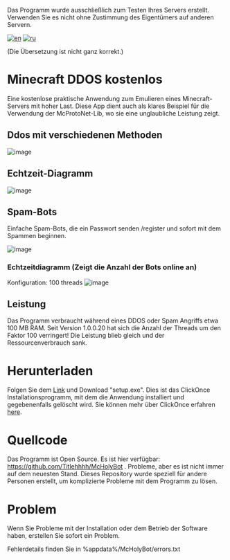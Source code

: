 Das Programm wurde ausschließlich zum Testen Ihres Servers erstellt. Verwenden Sie es nicht ohne Zustimmung des Eigentümers auf anderen Servern.

[![en](https://img.shields.io/badge/lang-en-red.svg)](https://github.com/Titlehhhh/Minecraft-DDOS-Free/blob/master/README.en.md)
[![ru](https://img.shields.io/badge/lang-ru-red.svg)](https://github.com/Titlehhhh/Minecraft-DDOS-Free/blob/master/README.md)

(Die Übersetzung ist nicht ganz korrekt.)

# Minecraft DDOS kostenlos

Eine kostenlose praktische Anwendung zum Emulieren eines Minecraft-Servers mit hoher Last. Diese App dient auch als klares Beispiel für die Verwendung der McProtoNet-Lib, wo sie eine unglaubliche Leistung zeigt.

## Ddos mit verschiedenen Methoden
![image](https://user-images.githubusercontent.com/93156853/220171541-0b6e3ffe-4e3e-465a-bd11-1b1925fe09d2.png)


## Echtzeit-Diagramm
![image](https://user-images.githubusercontent.com/93156853/216661121-97959e39-4c38-4c4f-8310-847481b84656.png)

## Spam-Bots
Einfache Spam-Bots, die ein Passwort senden /register und sofort mit dem Spammen beginnen.

![image](https://user-images.githubusercontent.com/93156853/224682635-6fed0c9d-016c-452c-b96e-ecfb2e1b3329.png)
### Echtzeitdiagramm (Zeigt die Anzahl der Bots online an)
Konfiguration: 100 threads
![image](https://user-images.githubusercontent.com/93156853/224682911-f2cd59ce-165f-478b-900a-fb7202b710fd.png)



## Leistung
Das Programm verbraucht während eines DDOS oder Spam Angriffs etwa 100 MB RAM. Seit Version 1.0.0.20 hat sich die Anzahl der Threads um den Faktor 100 verringert! Die Leistung blieb gleich und der Ressourcenverbrauch sank.

# Herunterladen

Folgen Sie dem [Link](https://github.com/Titlehhhh/Minecraft-DDOS-Free/releases/tag/Main ) und Download "setup.exe". Dies ist das ClickOnce Installationsprogramm, mit dem die Anwendung installiert und gegebenenfalls gelöscht wird. Sie können mehr über ClickOnce erfahren [here](https://learn.microsoft.com/ru-ru/visualstudio/deployment/clickonce-security-and-deployment?view=vs-2022).

# Quellcode

Das Programm ist Open Source. Es ist hier verfügbar: https://github.com/Titlehhhh/McHolyBot . Probleme, aber es ist nicht immer auf dem neuesten Stand. Dieses Repository wurde speziell für andere Personen erstellt, um komplizierte Probleme mit dem Programm zu lösen.

# Problem

Wenn Sie Probleme mit der Installation oder dem Betrieb der Software haben, erstellen Sie sofort ein Problem.

Fehlerdetails finden Sie in %appdata%/McHolyBot/errors.txt
